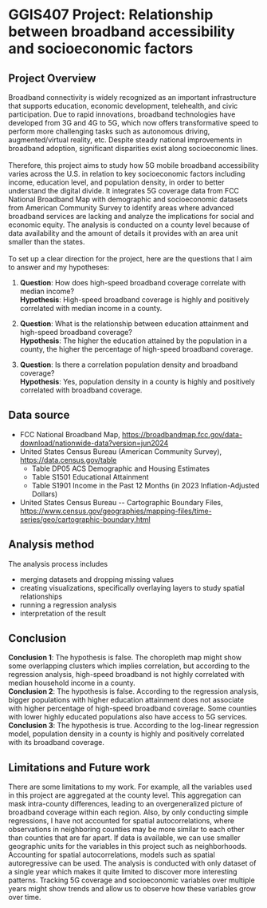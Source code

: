 # GGIS407 Project: Relationship between broadband accessibility and socioeconomic factors

## Project Overview
Broadband connectivity is widely recognized as an important infrastructure that supports education, economic development, telehealth, and civic participation. Due to rapid innovations, broadband technologies have developed from 3G and 4G to 5G, which now offers transformative speed to perform more challenging tasks such as autonomous driving, augmented/virtual reality, etc. Despite steady national improvements in broadband adoption, significant disparities exist along socioeconomic lines. <br><br>
Therefore, this project aims to study how 5G mobile broadband accessibility varies across the U.S. in relation to key socioeconomic factors including income, education level, and population density, in order to better understand the digital divide. It integrates 5G coverage data from FCC National Broadband Map with demographic and socioeconomic datasets from American Community Survey to identify areas where advanced broadband services are lacking and analyze the implications for social and economic equity. The analysis is conducted on a county level because of data availability and the amount of details it provides with an area unit smaller than the states. <br><br>
To set up a clear direction for the project, here are the questions that I aim to answer and my hypotheses:
1. <b>Question</b>: How does high-speed broadband coverage correlate with median income? <br/>
   <b>Hypothesis</b>: High-speed broadband coverage is highly and positively correlated with median income in a county.

2. <b>Question</b>: What is the relationship between education attainment and high-speed broadband coverage? <br/>
   <b>Hypothesis</b>: The higher the education attained by the population in a county, the higher the percentage of high-speed broadband coverage.
   
3. <b>Question</b>: Is there a correlation population density and broadband coverage? <br/>
   <b>Hypothesis</b>: Yes, population density in a county is highly and positively correlated with broadband coverage.

## Data source
- FCC National Broadband Map, https://broadbandmap.fcc.gov/data-download/nationwide-data?version=jun2024
- United States Census Bureau (American Community Survey), https://data.census.gov/table
    - Table DP05 ACS Demographic and Housing Estimates
    - Table S1501 Educational Attainment
    - Table S1901 Income in the Past 12 Months (in 2023 Inflation-Adjusted Dollars)
- United States Census Bureau -- Cartographic Boundary Files, https://www.census.gov/geographies/mapping-files/time-series/geo/cartographic-boundary.html

## Analysis method
The analysis process includes 
   - merging datasets and dropping missing values
   - creating visualizations, specifically overlaying layers to study spatial relationships
   - running a regression analysis
   - interpretation of the result

## Conclusion
<b>Conclusion 1</b>: The hypothesis is false. The choropleth map might show some overlapping clusters which implies correlation, but according to the regression analysis, high-speed broadband is not highly correlated with median household income in a county. <br>
<b>Conclusion 2</b>: The hypothesis is false. According to the regression analysis, bigger populations with higher education attainment does not associate with higher percentage of high-speed broadband coverage. Some counties with lower highly educated populations also have access to 5G services. <br>
<b>Conclusion 3</b>: The hypothesis is true. According to the log-linear regression model, population density in a county is highly and positively correlated with its broadband coverage.

## Limitations and Future work
There are some limitations to my work. For example, all the variables used in this project are aggregated at the county level. This aggregation can mask intra-county differences, leading to an overgeneralized picture of broadband coverage within each region. Also, by only conducting simple regressions, I have not accounted for spatial autocorrelations, where observations in neighboring counties may be more similar to each other than counties that are far apart. If data is available, we can use smaller geographic units for the variables in this project such as neighborhoods. Accounting for spatial autocorrelations, models such as spatial autoregressive can be used. The analysis is conducted with only dataset of a single year which makes it quite limited to discover more interesting patterns. Tracking 5G coverage and socioeconomic variables over multiple years might show trends and allow us to observe how these variables grow over time.

